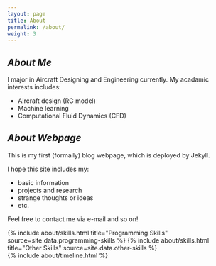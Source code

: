 ```yaml
---
layout: page
title: About
permalink: /about/
weight: 3
---
```


## _About Me_

I major in Aircraft Designing and Engineering currently. My acadamic interests includes:

- Aircraft design (RC model)
- Machine learning
- Computational Fluid Dynamics (CFD)

## _About Webpage_

This is my first (formally) blog webpage, which is deployed by Jekyll.

I hope this site includes my:

- basic information
- projects and research 
- strange thoughts or ideas
- etc.

Feel free to contact me via e-mail and so on!

<div class="row">
{% include about/skills.html title="Programming Skills" source=site.data.programming-skills %}
{% include about/skills.html title="Other Skills" source=site.data.other-skills %}
</div>

<div class="row">
{% include about/timeline.html %}
</div>
